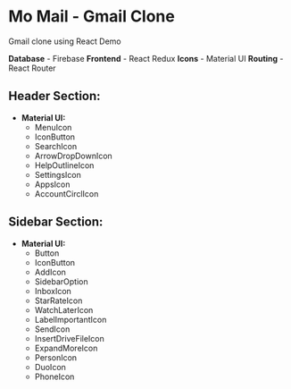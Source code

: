 # Mo Mail - Gmail Clone

Gmail clone using React Demo

**Database** - Firebase
**Frontend** - React Redux
**Icons** - Material UI
**Routing** - React Router

## Header Section:

- **Material UI:**
  - MenuIcon
  - IconButton
  - SearchIcon
  - ArrowDropDownIcon
  - HelpOutlineIcon
  - SettingsIcon
  - AppsIcon
  - AccountCirclIcon

## Sidebar Section:

- **Material UI:**
  - Button
  - IconButton
  - AddIcon
  - SidebarOption
  - InboxIcon
  - StarRateIcon
  - WatchLaterIcon
  - LabelImportantIcon
  - SendIcon
  - InsertDriveFileIcon
  - ExpandMoreIcon
  - PersonIcon
  - DuoIcon
  - PhoneIcon
